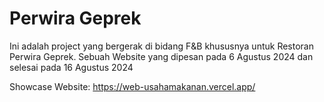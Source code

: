 # Perwira Geprek

Ini adalah project yang bergerak di bidang F&B khususnya untuk Restoran Perwira Geprek.
Sebuah Website yang dipesan pada 6 Agustus 2024 dan selesai pada 16 Agustus 2024

Showcase Website:
https://web-usahamakanan.vercel.app/
